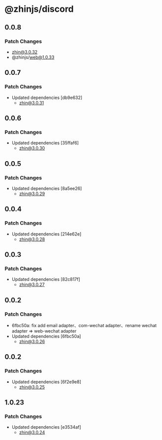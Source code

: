 # @zhinjs/discord

## 0.0.8

### Patch Changes

- zhin@3.0.32
- @zhinjs/web@1.0.33

## 0.0.7

### Patch Changes

- Updated dependencies [db9e632]
  - zhin@3.0.31

## 0.0.6

### Patch Changes

- Updated dependencies [35ffaf6]
  - zhin@3.0.30

## 0.0.5

### Patch Changes

- Updated dependencies [8a5ee26]
  - zhin@3.0.29

## 0.0.4

### Patch Changes

- Updated dependencies [214e62e]
  - zhin@3.0.28

## 0.0.3

### Patch Changes

- Updated dependencies [82c817f]
  - zhin@3.0.27

## 0.0.2

### Patch Changes

- 6fbc50a: fix add email adapter、com-wechat adapter、rename wechat adapter => web-wechat adapter
- Updated dependencies [6fbc50a]
  - zhin@3.0.26

## 0.0.2

### Patch Changes

- Updated dependencies [6f2e9e8]
  - zhin@3.0.25

## 1.0.23

### Patch Changes

- Updated dependencies [e3534af]
  - zhin@3.0.24
